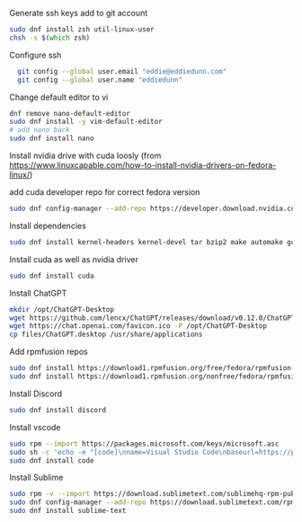 
Generate ssh keys add to git account

```zsh
sudo dnf install zsh util-linux-user
chsh -s $(which zsh)
```

Configure ssh

```zsh
  git config --global user.email "eddie@eddiedunn.com"
  git config --global user.name "eddiedunn"
```

Change default editor to vi 

```zsh
dnf remove nano-default-editor
sudo dnf install -y vim-default-editor
# add nano back
sudo dnf install nano
```


Install nvidia drive with cuda
loosly (from https://www.linuxcapable.com/how-to-install-nvidia-drivers-on-fedora-linux/)

add cuda developer repo for correct fedora version

```zsh
sudo dnf config-manager --add-repo https://developer.download.nvidia.com/compute/cuda/repos/fedora37/x86_64/cuda-fedora37.repo
```

Install dependencies

```zsh
sudo dnf install kernel-headers kernel-devel tar bzip2 make automake gcc gcc-c++ pciutils elfutils-libelf-devel libglvnd-opengl libglvnd-glx libglvnd-devel acpid pkgconfig dkms
```

Install cuda as well as nvidia driver

```zsh
sudo dnf install cuda
```

Install ChatGPT

```zsh
mkdir /opt/ChatGPT-Desktop
wget https://github.com/lencx/ChatGPT/releases/download/v0.12.0/ChatGPT_0.12.0_linux_x86_64.AppImage.tar.gz -P /opt/ChatGPT-Desktop
wget https://chat.openai.com/favicon.ico -P /opt/ChatGPT-Desktop
cp files/ChatGPT.desktop /usr/share/applications
```

Add rpmfusion repos

```zsh
sudo dnf install https://download1.rpmfusion.org/free/fedora/rpmfusion-free-release-$(rpm -E %fedora).noarch.rpm
sudo dnf install https://download1.rpmfusion.org/nonfree/fedora/rpmfusion-nonfree-release-$(rpm -E %fedora).noarch.rpm
```

Install Discord

```zsh
sudo dnf install discord
```

Install vscode

```zsh
sudo rpm --import https://packages.microsoft.com/keys/microsoft.asc
sudo sh -c 'echo -e "[code]\nname=Visual Studio Code\nbaseurl=https://packages.microsoft.com/yumrepos/vscode\nenabled=1\ngpgcheck=1\ngpgkey=https://packages.microsoft.com/keys/microsoft.asc" > /etc/yum.repos.d/vscode.repo'
sudo dnf install code
```


Install Sublime

```zsh
sudo rpm -v --import https://download.sublimetext.com/sublimehq-rpm-pub.gpg
sudo dnf config-manager --add-repo https://download.sublimetext.com/rpm/stable/x86_64/sublime-text.repo
sudo dnf install sublime-text
```


